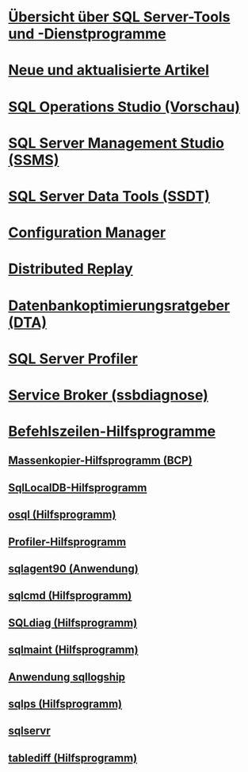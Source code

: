
# [Übersicht über SQL Server-Tools und -Dienstprogramme](../tools/overview-sql-tools.md)
# [Neue und aktualisierte Artikel](new-updated-tools.md)

# [SQL Operations Studio (Vorschau)](../sql-operations-studio/what-is.md)

# [SQL Server Management Studio (SSMS)](../ssms/download-sql-server-management-studio-ssms.md)

# [SQL Server Data Tools (SSDT)](../ssdt/download-sql-server-data-tools-ssdt.md)

# [Configuration Manager](../tools/configuration-manager/sql-server-configuration-manager-help.md)
# [Distributed Replay](../tools/distributed-replay/install-distributed-replay-overview.md)
# [Datenbankoptimierungsratgeber (DTA)](../tools/dta/dta-utility.md)
# [SQL Server Profiler](../tools/sql-server-profiler/sql-server-profiler.md)
# [Service Broker (ssbdiagnose)](../tools/ssbdiagnose/ssbdiagnose-utility-service-broker.md)

# [Befehlszeilen-Hilfsprogramme](command-prompt-utility-reference-database-engine.md)  
## [Massenkopier-Hilfsprogramm (BCP)](bcp-utility.md)  
## [SqlLocalDB-Hilfsprogramm](sqllocaldb-utility.md)  
## [osql (Hilfsprogramm)](osql-utility.md)  
## [Profiler-Hilfsprogramm](profiler-utility.md)  
## [sqlagent90 (Anwendung)](sqlagent90-application.md)  
## [sqlcmd (Hilfsprogramm)](sqlcmd-utility.md)  
## [SQLdiag (Hilfsprogramm)](sqldiag-utility.md)  
## [sqlmaint (Hilfsprogramm)](sqlmaint-utility.md)  
## [Anwendung sqllogship](sqllogship-application.md)  
## [sqlps (Hilfsprogramm)](sqlps-utility.md)  
## [sqlservr](sqlservr-application.md)  
## [tablediff (Hilfsprogramm)](tablediff-utility.md)